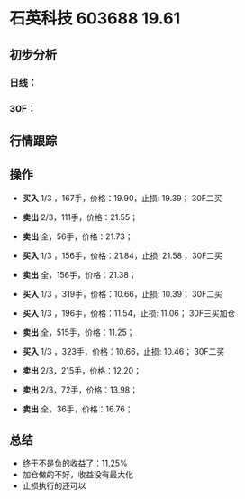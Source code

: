 # 石英科技 603688 19.61
## 初步分析
### 日线：
  
### 30F：
  
## 行情跟踪
  
## 操作
  - **买入** 1/3 ，167手，价格：19.90，止损: 19.39； 30F二买
  - **卖出** 2/3，111手，价格：21.55；
  - **卖出** 全，56手，价格：21.73；

  - **买入** 1/3 ，156手，价格：21.84，止损: 21.58； 30F二买
  - **卖出** 全，156手，价格：21.38；

  - **买入** 1/3 ，319手，价格：10.66，止损: 10.39； 30F二买
  - **买入** 1/3 ，196手，价格：11.54，止损: 11.06； 30F三买加仓
  - **卖出** 全，515手，价格：11.25；

  - **买入** 1/3 ，323手，价格：10.66，止损: 10.46； 30F二买
  - **卖出** 2/3，215手，价格：12.20；
  - **卖出** 2/3，72手，价格：13.98；
  - **卖出** 全，36手，价格：16.76；

## 总结
  - 终于不是负的收益了：11.25%
  - 加仓做的不好，收益没有最大化
  - 止损执行的还可以